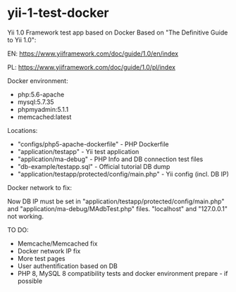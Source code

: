 # yii-1-test-docker
Yii 1.0 Framework test app based on Docker
Based on "The Definitive Guide to Yii 1.0":

EN: https://www.yiiframework.com/doc/guide/1.0/en/index

PL: https://www.yiiframework.com/doc/guide/1.0/pl/index

Docker environment:
- php:5.6-apache
- mysql:5.7.35
- phpmyadmin:5.1.1
- memcached:latest

Locations:

- "configs/php5-apache-dockerfile" - PHP Dockerfile
- "application/testapp" - Yii test application
- "application/ma-debug" - PHP Info and DB connection test files
- "db-example/testapp.sql" - Official tutorial DB dump
- "application/testapp/protected/config/main.php" - Yii config (incl. DB IP)


Docker network to fix:

Now DB IP must be set in "application/testapp/protected/config/main.php" and "application/ma-debug/MAdbTest.php" files.
"localhost" and "127.0.0.1" not working.

TO DO:
- Memcache/Memcached fix 
- Docker network IP fix
- More test pages
- User authentification based on DB
- PHP 8, MySQL 8 compatibility tests and docker environment prepare - if possible
